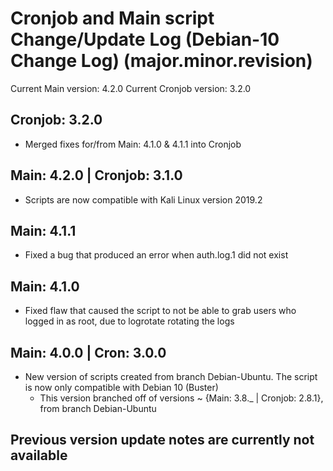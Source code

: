 # Cronjob and Main script Change/Update Log (Debian-10 Change Log) (major.minor.revision)
Current Main version: 4.2.0
Current Cronjob version: 3.2.0

## Cronjob: 3.2.0
- Merged fixes for/from Main: 4.1.0 & 4.1.1 into Cronjob

## Main: 4.2.0 | Cronjob: 3.1.0
- Scripts are now compatible with Kali Linux version 2019.2

## Main: 4.1.1
- Fixed a bug that produced an error when auth.log.1 did not exist

## Main: 4.1.0 
- Fixed flaw that caused the script to not be able to grab users who logged in as root, due to logrotate rotating the logs

## Main: 4.0.0 | Cron: 3.0.0
- New version of scripts created from branch Debian-Ubuntu. The script is now only compatible with Debian 10 (Buster)
  - This version branched off of versions ~ {Main: 3.8._ | Cronjob: 2.8.1}, from branch Debian-Ubuntu  

## Previous version update notes are currently not available
